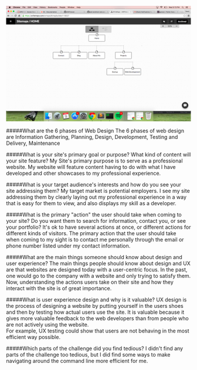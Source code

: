 ![Site Map](week-2/imgs/Site%20Map.png)

#####What are the 6 phases of Web Design
The 6 phases of web design are Information Gathering, Planning, Design, Development, Testing and Delivery, Maintenance

#####What is your site's primary goal or purpose? What kind of content will your site feature?
My Site's primary purpose is to serve as a professional website.  My website will feature content having to do with what I have developed and other showcases to my professional experience.

#####What is your target audience's interests and how do you see your site addressing them?
My target market is potential employers.  I see my site addressing them by clearly laying out my professional experience in a way that is easy for them to view, and also displays my skill as a developer.

#####What is the primary "action" the user should take when coming to your site? Do you want them to search for information, contact you, or see your portfolio? It's ok to have several actions at once, or different actions for different kinds of visitors.
The primary action that the user should take when coming to my sight is to contact me personally through the email or phone number listed under my contact information.

#####What are the main things someone should know about design and user experience?
The main things people should know about design and UX are that websites are designed today with a user-centric focus.  In the past, one would go to the company with a website and only trying to satisfy them.  Now, understanding the actions users take on their site and how they interact with the site is of great importance.

#####What is user experience design and why is it valuable? 
UX design is the process of designing a website by putting yourself in the users shoes and then by testing how actual users use the site.  It is valuable because it gives more valuable feedback to the web developers than from people who are not actively using the website.  
For example, UX testing could show that users are not behaving in the most efficient way possible.

#####Which parts of the challenge did you find tedious?
I didn't find any parts of the challenge too tedious, but I did find some ways to make navigating around the command line more efficient for me.